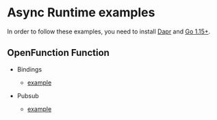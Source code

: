 # Async Runtime examples

In order to follow these examples, you need to install [Dapr](https://docs.dapr.io/getting-started/install-dapr-selfhost/) and [Go 1.15+](https://golang.org/doc/install).

## OpenFunction Function

- Bindings
  - [example](bindings)

- Pubsub
  - [example](pubsub)
  

